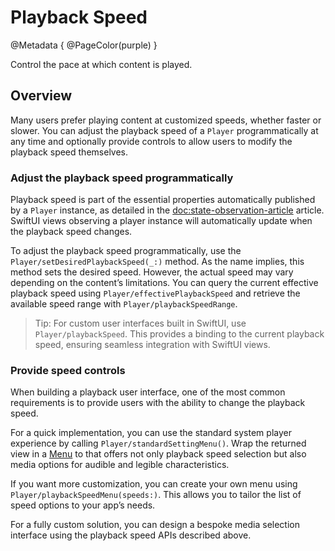 # Playback Speed

@Metadata {
    @PageColor(purple)
}

Control the pace at which content is played.

## Overview

Many users prefer playing content at customized speeds, whether faster or slower. You can adjust the playback speed of a ``Player`` programmatically at any time and optionally provide controls to allow users to modify the playback speed themselves.

### Adjust the playback speed programmatically

Playback speed is part of the essential properties automatically published by a ``Player`` instance, as detailed in the <doc:state-observation-article> article. SwiftUI views observing a player instance will automatically update when the playback speed changes.

To adjust the playback speed programmatically, use the ``Player/setDesiredPlaybackSpeed(_:)`` method. As the name implies, this method sets the desired speed. However, the actual speed may vary depending on the content’s limitations. You can query the current effective playback speed using ``Player/effectivePlaybackSpeed`` and retrieve the available speed range with ``Player/playbackSpeedRange``.

> Tip: For custom user interfaces built in SwiftUI, use ``Player/playbackSpeed``. This provides a binding to the current playback speed, ensuring seamless integration with SwiftUI views.

### Provide speed controls

When building a playback user interface, one of the most common requirements is to provide users with the ability to change the playback speed.

For a quick implementation, you can use the standard system player experience by calling ``Player/standardSettingMenu()``. Wrap the returned view in a [Menu](https://developer.apple.com/documentation/swiftui/menu) to that offers not only playback speed selection but also media options for audible and legible characteristics.

If you want more customization, you can create your own menu using ``Player/playbackSpeedMenu(speeds:)``. This allows you to tailor the list of speed options to your app’s needs.

For a fully custom solution, you can design a bespoke media selection interface using the playback speed APIs described above.
